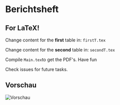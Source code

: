 # Berichtsheft

## For LaTeX!
Change content for the **first** table in:
``firstT.tex``

Change content for the **second** table in:
``secondT.tex``

Compile ``Main.tex``to get the PDF's.
Have fun

Check issues for future tasks.

## Vorschau
![Vorschau](http://i.imgur.com/5s9lNmM.png)
